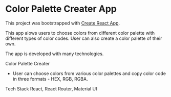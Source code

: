 # Color Palette Creater App

This project was bootstrapped with [Create React App](https://github.com/facebook/create-react-app).

This app alows users to choose colors from different color palette with different types of color codes. User can also create a color palette of their own. 

The app is developed with many technologies. 

Color Palette Creater
* User can choose colors from various color palettes and copy color code in three formats - HEX, RGB, RGBA.


Tech Stack
React, React Router, Material UI 
